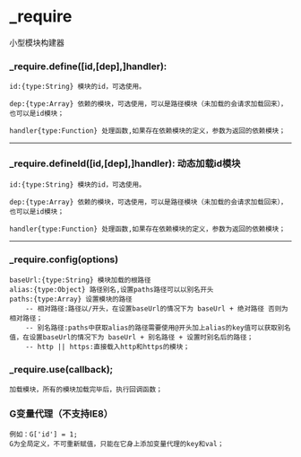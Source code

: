 # _require
小型模块构建器

### _require.define([id,[dep],]handler):
	id:{type:String} 模块的id，可选使用。
	
	dep:{type:Array} 依赖的模块，可选使用，可以是路径模块（未加载的会请求加载回来），也可以是id模块；
	
	handler{type:Function} 处理函数,如果存在依赖模块的定义，参数为返回的依赖模块；
***
### _require.defineId([id,[dep],]handler): 动态加载id模块
	id:{type:String} 模块的id，可选使用。
	
	dep:{type:Array} 依赖的模块，可选使用，可以是路径模块（未加载的会请求加载回来），也可以是id模块；
	
	handler{type:Function} 处理函数,如果存在依赖模块的定义，参数为返回的依赖模块；
***
### _require.config(options)
	baseUrl:{type:String} 模块加载的根路径
	alias:{type:Object} 路径别名,设置paths路径可以以别名开头
	paths:{type:Array} 设置模块的路径
		-- 相对路径:路径以/开头，在设置baseUrl的情况下为 baseUrl + 绝对路径 否则为 相对路径；
		-- 别名路径:paths中获取alias的路径需要使用@开头加上alias的key值可以获取别名值，在设置baseUrl的情况下为 baseUrl + 别名路径 + 设置时别名后的路径；
		-- http || https:直接载入http和https的模块；
		
### _require.use(callback);
	加载模块，所有的模块加载完毕后，执行回调函数；
	
### G变量代理（不支持IE8）
	例如：G['id'] = 1;
	G为全局定义，不可重新赋值，只能在它身上添加变量代理的key和val；
	

